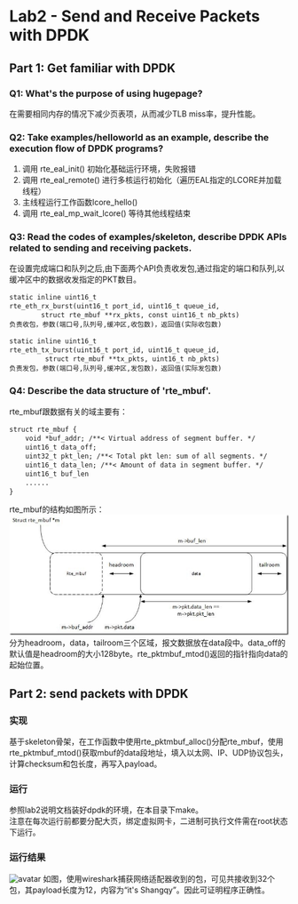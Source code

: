# Lab2 - Send and Receive Packets with DPDK
## Part 1: Get familiar with DPDK
### Q1: What's the purpose of using hugepage?
 在需要相同内存的情况下减少页表项，从而减少TLB miss率，提升性能。

### Q2: Take examples/helloworld as an example, describe the execution flow of DPDK programs?
 1. 调用 rte_eal_init() 初始化基础运行环境，失败报错
 2. 调用 rte_eal_remote() 进行多核运行初始化（遍历EAL指定的LCORE并加载线程）
 3. 主线程运行工作函数lcore_hello()
 4. 调用 rte_eal_mp_wait_lcore() 等待其他线程结束

### Q3: Read the codes of examples/skeleton, describe DPDK APIs related to sending and receiving packets.
在设置完成端口和队列之后,由下面两个API负责收发包,通过指定的端口和队列,以缓冲区中的数据收发指定的PKT数目。
 ```
 static inline uint16_t
rte_eth_rx_burst(uint16_t port_id, uint16_t queue_id,
		 struct rte_mbuf **rx_pkts, const uint16_t nb_pkts)  
负责收包，参数(端口号,队列号,缓冲区,收包数)，返回值(实际收包数)
```

```
static inline uint16_t
rte_eth_tx_burst(uint16_t port_id, uint16_t queue_id,
		 struct rte_mbuf **tx_pkts, uint16_t nb_pkts)
负责发包，参数(端口号,队列号,缓冲区,发包数)，返回值(实际发包数)
```

### Q4: Describe the data structure of 'rte_mbuf'.
rte_mbuf跟数据有关的域主要有：
```
struct rte_mbuf {
	void *buf_addr; /**< Virtual address of segment buffer. */
	uint16_t data_off;
	uint32_t pkt_len; /**< Total pkt len: sum of all segments. */
	uint16_t data_len; /**< Amount of data in segment buffer. */
	uint16_t buf_len
	......
}
```
rte_mbuf的结构如图所示：
![avatar](./rte_mbuf.jpg)
分为headroom，data，tailroom三个区域，报文数据放在data段中。data_off的默认值是headroom的大小128byte。rte_pktmbuf_mtod()返回的指针指向data的起始位置。

## Part 2: send packets with DPDK
### 实现
基于skeleton骨架，在工作函数中使用rte_pktmbuf_alloc()分配rte_mbuf，使用rte_pktmbuf_mtod()获取mbuf的data段地址，填入以太网、IP、UDP协议包头，计算checksum和包长度，再写入payload。

### 运行
参照lab2说明文档装好dpdk的环境，在本目录下make。  
注意在每次运行前都要分配大页，绑定虚拟网卡，二进制可执行文件需在root状态下运行。

### 运行结果
![avatar](./wireshark.png)
如图，使用wireshark捕获网络适配器收到的包，可见共接收到32个包，其payload长度为12，内容为“it's Shangqy”。因此可证明程序正确性。
